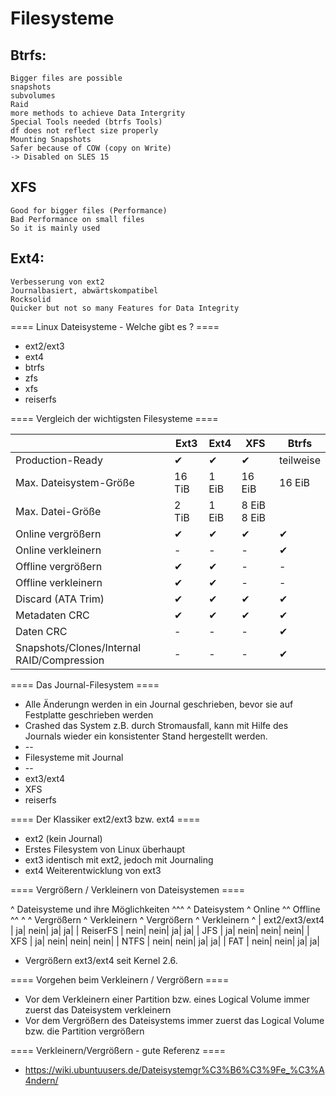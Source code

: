 # Filesysteme 

## Btrfs:

```
Bigger files are possible
snapshots 
subvolumes
Raid
more methods to achieve Data Intergrity
Special Tools needed (btrfs Tools)
df does not reflect size properly 
Mounting Snapshots
Safer because of COW (copy on Write)
-> Disabled on SLES 15 
```

## XFS 

```
Good for bigger files (Performance)
Bad Performance on small files
So it is mainly used
```

## Ext4:

```
Verbesserung von ext2
Journalbasiert, abwärtskompatibel
Rocksolid 
Quicker but not so many Features for Data Integrity 
```

==== Linux Dateisysteme - Welche gibt es ? ====

  * ext2/ext3 
  * ext4
  * btrfs 
  * zfs 
  * xfs 
  * reiserfs 

==== Vergleich der wichtigsten Filesysteme ====

| | Ext3 | Ext4 | XFS | Btrfs |
| -- | ------ | ---- | --- | ----- | 
|Production-Ready|  ✔|  ✔|  ✔|teilweise|
|Max. Dateisystem-Größe|	16 TiB|	1 EiB|	16 EiB|	16 EiB|
|Max. Datei-Größe|	2 TiB|	1 EiB|	8 EiB	8 EiB|
|Online vergrößern|  ✔|   ✔|  ✔|  ✔|
|Online verkleinern|  -|  -|  -|  ✔|
|Offline vergrößern|  ✔|  ✔|  -|  -|
|Offline verkleinern|  ✔|  ✔| -|  -|
|Discard (ATA Trim)|  ✔|  ✔|  ✔|  ✔|
|Metadaten CRC|  ✔|  ✔|  ✔|  ✔|
|Daten CRC|  -|  -|  -|  ✔|
|Snapshots/Clones/Internal RAID/Compression|  -|  -|  -|  ✔|


==== Das Journal-Filesystem ====

  * Alle Änderungn werden in ein Journal geschrieben, bevor sie auf Festplatte geschrieben werden 
  * Crashed das System z.B. durch Stromausfall, kann mit Hilfe des Journals wieder ein konsistenter Stand hergestellt werden. 
  * --
  * Filesysteme mit Journal 
  * --
  * ext3/ext4
  * XFS 
  * reiserfs 

==== Der Klassiker ext2/ext3 bzw. ext4 ====

  * ext2 (kein Journal) 
  * Erstes Filesystem von Linux überhaupt 
  * ext3 identisch mit ext2, jedoch mit Journaling 
  * ext4 Weiterentwicklung von ext3

==== Vergrößern / Verkleinern von Dateisystemen ====

^          Dateisysteme und ihre Möglichkeiten        ^^^
^ Dateisystem ^  Online  ^^  Offline  ^^
^ ^ Vergrößern ^ Verkleinern ^ Vergrößern ^ Verkleinern ^
| ext2/ext3/ext4 |  ja|  nein|  ja|  ja|
| ReiserFS |  nein|  nein|  ja|  ja|
| JFS |  ja|  nein|  nein|  nein|
| XFS |	 ja|  nein|  nein|  nein|
| NTFS |  nein|  nein|  ja|  ja|
| FAT |  nein|  nein|  ja|  ja|

* Vergrößern ext3/ext4 seit Kernel 2.6.

==== Vorgehen beim Verkleinern / Vergrößern ====

  * Vor dem Verkleinern einer Partition bzw. eines Logical Volume immer zuerst das Dateisystem verkleinern
  * Vor dem Vergrößern des Dateisystems immer zuerst das Logical Volume bzw. die Partition vergrößern

==== Verkleinern/Vergrößern - gute Referenz ====

  * https://wiki.ubuntuusers.de/Dateisystemgr%C3%B6%C3%9Fe_%C3%A4ndern/
